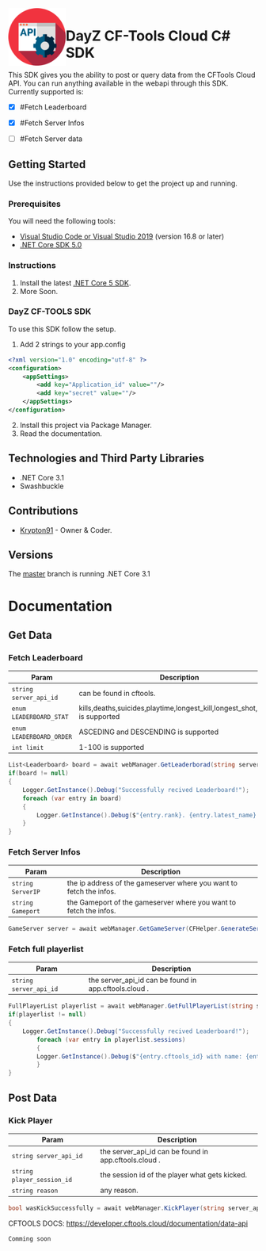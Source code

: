 <img align="left" width="116" height="116" src="https://raw.githubusercontent.com/marlonajgayle/Net5WebTemplate/develop/src/Content/.template.config/icon.png" />

# DayZ CF-Tools Cloud C# SDK


This SDK gives you the ability to post or query data from the CFTools Cloud API.
You can run anything available in the webapi through this SDK. Currently supported is:
- [x] #Fetch Leaderboard
- [x] #Fetch Server Infos
- [ ] #Fetch Server data


## Getting Started
Use the instructions provided below to get the project up and running.

### Prerequisites
You will need the following tools:
* [Visual Studio Code or Visual Studio 2019](https://visualstudio.microsoft.com/vs/) (version 16.8 or later)
* [.NET Core SDK 5.0](https://dotnet.microsoft.com/download/dotnet/5.0)

### Instructions
1. Install the latest [.NET Core 5 SDK](https://dotnet.microsoft.com/download). 
2. More Soon.

### DayZ CF-TOOLS SDK
To use this SDK follow the setup.
1. Add 2 strings to your app.config
```xml
<?xml version="1.0" encoding="utf-8" ?>
<configuration>
	<appSettings>
		<add key="Application_id" value=""/>
		<add key="secret" value=""/>
	</appSettings>
</configuration>
```
2. Install this project via Package Manager.
3. Read the documentation.


## Technologies and Third Party Libraries
* .NET Core 3.1
* Swashbuckle

## Contributions
- [Krypton91](https://github.com/Krypton91) - Owner & Coder.

## Versions
The [master](https://github.com/Krypton91/CFToolsSDK/master) branch is running .NET Core 3.1

# Documentation

## Get Data
### Fetch Leaderboard

|       Param        |                                             Description                                              |
| -------------------- | ---------------------------------------------------------------------------------------------------- |
| `string server_api_id`           | can be found in cftools. |
| `enum LEADERBOARD_STAT` | kills,deaths,suicides,playtime,longest_kill,longest_shot,kdratio  is supported |
| `enum LEADERBOARD_ORDER` | ASCEDING and DESCENDING  is supported |
| `int limit` | 1-100  is supported |
```csharp
List<Leaderboard> board = await webManager.GetLeaderborad(string server_api_id, LEADERBOARD_STAT stat, LEADERBOARD_ORDER order, int limit);
if(board != null)
{
	Logger.GetInstance().Debug("Successfully recived Leaderboard!");
	foreach (var entry in board)
	{
		Logger.GetInstance().Debug($"{entry.rank}. {entry.latest_name} has {entry.kills} with a KD {entry.kdratio}");
	}
}
```

### Fetch Server Infos

|       Param        |                                             Description                                              |
| -------------------- | ---------------------------------------------------------------------------------------------------- |
| `string ServerIP`           | the ip address of the gameserver where you want to fetch the infos. |
| `string Gameport` | the Gameport of the gameserver where you want to fetch the infos. |
```csharp
GameServer server = await webManager.GetGameServer(CFHelper.GenerateServerId(string ServerIP, string Gameport));
```

### Fetch full playerlist

|       Param        |                                             Description                                              |
| -------------------- | ---------------------------------------------------------------------------------------------------- |
| `string server_api_id`           | the server_api_id can be found in app.cftools.cloud . |
```csharp
FullPlayerList playerlist = await webManager.GetFullPlayerList(string server_api_id);
if(playerlist != null)
{
	Logger.GetInstance().Debug("Successfully recived Leaderboard!");
        foreach (var entry in playerlist.sessions)
        {
		Logger.GetInstance().Debug($"{entry.cftools_id} with name: {entry.gamedata.player_name}");
        }
}
```
## Post Data
### Kick Player

|       Param        |                                             Description                                              |
| -------------------- | ---------------------------------------------------------------------------------------------------- |
| `string server_api_id`           | the server_api_id can be found in app.cftools.cloud . |
| `string player_session_id`       | the session id of the player what gets kicked. |
| `string reason`       	| any reason. |
```csharp
bool wasKickSuccessfully = await webManager.KickPlayer(string server_api_id, string player_session_id, string reason);
```
CFTOOLS DOCS: https://developer.cftools.cloud/documentation/data-api
````
Comming soon
````
